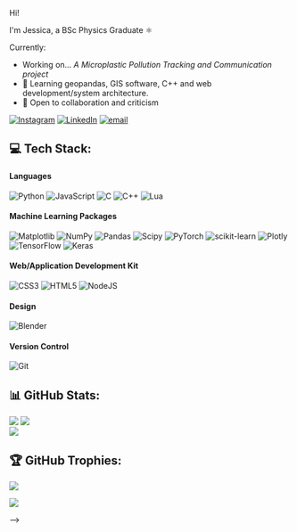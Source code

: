 Hi!

I'm Jessica, a BSc Physics Graduate ⚛️

Currently: 
- Working on... *A Microplastic Pollution Tracking and Communication project*
- 🌱 Learning geopandas, GIS software, C++ and web development/system architecture.
- 👯 Open to collaboration and criticism

[![Instagram](https://img.shields.io/badge/Instagram-%23E4405F.svg?logo=Instagram&logoColor=white)](https://instagram.com/link3dinpark) [![LinkedIn](https://img.shields.io/badge/LinkedIn-%230077B5.svg?logo=linkedin&logoColor=white)](https://linkedin.com/in/jessica-fonka) [![email](https://img.shields.io/badge/Email-D14836?logo=gmail&logoColor=white)](mailto:jfonka4@outlook.com) 

## 💻 Tech Stack:
#### **Languages**
![Python](https://img.shields.io/badge/python-3670A0?style=for-the-badge&logo=python&logoColor=ffdd54) ![JavaScript](https://img.shields.io/badge/javascript-%23323330.svg?style=for-the-badge&logo=javascript&logoColor=%23F7DF1E) ![C](https://img.shields.io/badge/c-%2300599C.svg?style=for-the-badge&logo=c&logoColor=white) ![C++](https://img.shields.io/badge/c++-%2300599C.svg?style=for-the-badge&logo=c%2B%2B&logoColor=white) ![Lua](https://img.shields.io/badge/lua-%232C2D72.svg?style=for-the-badge&logo=lua&logoColor=white)

#### **Machine Learning Packages**
![Matplotlib](https://img.shields.io/badge/Matplotlib-%23ffffff.svg?style=for-the-badge&logo=Matplotlib&logoColor=black) ![NumPy](https://img.shields.io/badge/numpy-%23013243.svg?style=for-the-badge&logo=numpy&logoColor=white) ![Pandas](https://img.shields.io/badge/pandas-%23150458.svg?style=for-the-badge&logo=pandas&logoColor=white) ![Scipy](https://img.shields.io/badge/SciPy-%230C55A5.svg?style=for-the-badge&logo=scipy&logoColor=%white) ![PyTorch](https://img.shields.io/badge/PyTorch-%23EE4C2C.svg?style=for-the-badge&logo=PyTorch&logoColor=white) ![scikit-learn](https://img.shields.io/badge/scikit--learn-%23F7931E.svg?style=for-the-badge&logo=scikit-learn&logoColor=white) ![Plotly](https://img.shields.io/badge/Plotly-%233F4F75.svg?style=for-the-badge&logo=plotly&logoColor=white) ![TensorFlow](https://img.shields.io/badge/TensorFlow-%23FF6F00.svg?style=for-the-badge&logo=TensorFlow&logoColor=white) ![Keras](https://img.shields.io/badge/Keras-%23D00000.svg?style=for-the-badge&logo=Keras&logoColor=white)

#### Web/Application Development Kit
![CSS3](https://img.shields.io/badge/css3-%231572B6.svg?style=for-the-badge&logo=css3&logoColor=white) ![HTML5](https://img.shields.io/badge/html5-%23E34F26.svg?style=for-the-badge&logo=html5&logoColor=white) ![NodeJS](https://img.shields.io/badge/node.js-6DA55F?style=for-the-badge&logo=node.js&logoColor=white)

#### **Design**
![Blender](https://img.shields.io/badge/blender-%23F5792A.svg?style=for-the-badge&logo=blender&logoColor=white)

#### **Version Control**
![Git](https://img.shields.io/badge/git-%23F05033.svg?style=for-the-badge&logo=git&logoColor=white)

## 📊 GitHub Stats:
![](https://github-readme-stats.vercel.app/api?username=fonkerina&theme=date_night&hide_border=false&include_all_commits=true&count_private=false)
![](https://nirzak-streak-stats.vercel.app/?user=fonkerina&theme=date_night&hide_border=false)<br/>
![](https://github-readme-stats.vercel.app/api/top-langs/?username=fonkerina&theme=date_night&hide_border=false&include_all_commits=true&count_private=false&layout=compact)


## 🏆 GitHub Trophies:
![](https://github-profile-trophy.vercel.app/?username=fonkerina&theme=synthwave&no-frame=false&no-bg=true&margin-w=4)


[![](https://visitcount.itsvg.in/api?id=fonkerina&icon=1&color=7)](https://visitcount.itsvg.in)

<!-- Proudly created with GPRM ( https://gprm.itsvg.in ) -->
-->


